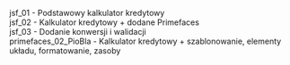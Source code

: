 jsf_01 - Podstawowy kalkulator kredytowy
<br>
jsf_02 - Kalkulator kredytowy + dodane Primefaces
<br>
jsf_03 - Dodanie konwersji i walidacji
<br>
primefaces_02_PioBla - Kalkulator kredytowy + szablonowanie, elementy układu, formatowanie, zasoby
